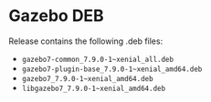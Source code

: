 # Gazebo DEB

Release contains the following .deb files:

- `gazebo7-common_7.9.0-1~xenial_all.deb`
- `gazebo7-plugin-base_7.9.0-1~xenial_amd64.deb`
- `gazebo7_7.9.0-1~xenial_amd64.deb`
- `libgazebo7_7.9.0-1~xenial_amd64.deb`
